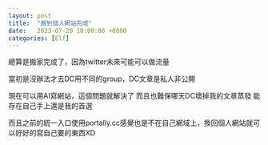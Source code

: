 ```yaml
---
layout: post
title:  "搬到個人網站完成"
date:   2023-07-20 10:00:00 +0800
categories: [Elf]
---
```


總算是搬家完成了，因為twitter未來可能可以做流量

當初是沒辦法才去DC用不同的group，DC文章是私人非公開

現在可以用AI寫網站，這個問題就解決了
而且也難保哪天DC壞掉我的文章蒸發
能存在自己手上還是我的首選

而且之前的統一入口使用portally.cc感覺也是不在自己網域上，換回個人網站就可以好好的寫自己要的東西XD

